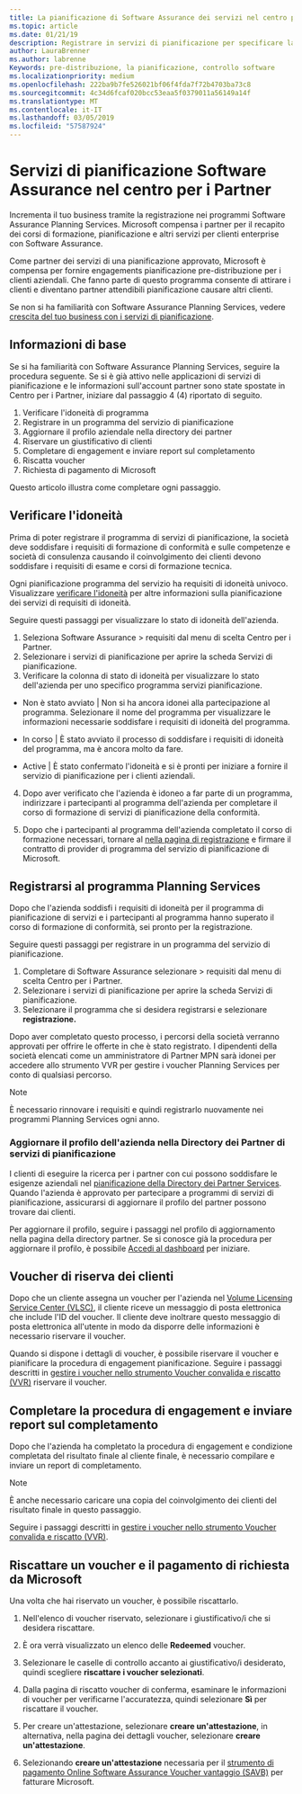 ```yaml
---
title: La pianificazione di Software Assurance dei servizi nel centro per i Partner | Centro per i partner
ms.topic: article
ms.date: 01/21/19
description: Registrare in servizi di pianificazione per specificare la pianificazione pre-distribuzione per i clienti aziendali
author: LauraBrenner
ms.author: labrenne
Keywords: pre-distribuzione, la pianificazione, controllo software
ms.localizationpriority: medium
ms.openlocfilehash: 222ba9b7fe526021bf06f4fda7f72b4703ba73c8
ms.sourcegitcommit: 4c34d6fcaf020bcc53eaa5f0379011a56149a14f
ms.translationtype: MT
ms.contentlocale: it-IT
ms.lasthandoff: 03/05/2019
ms.locfileid: "57587924"
---
```

# <a name="software-assurance-planning-services-in-partner-center"></a>Servizi di pianificazione Software Assurance nel centro per i Partner

Incrementa il tuo business tramite la registrazione nei programmi Software Assurance Planning Services. Microsoft compensa i partner per il recapito dei corsi di formazione, pianificazione e altri servizi per clienti enterprise con Software Assurance.

Come partner dei servizi di una pianificazione approvato, Microsoft è compensa per fornire engagements pianificazione pre-distribuzione per i clienti aziendali. Che fanno parte di questo programma consente di attirare i clienti e diventano partner attendibili pianificazione causare altri clienti.

Se non si ha familiarità con Software Assurance Planning Services, vedere [crescita del tuo business con i servizi di pianificazione](https://planningservices.partners.extranet.microsoft.com/en/Pages/default.aspx).


## <a name="get-started"></a>Informazioni di base

Se si ha familiarità con Software Assurance Planning Services, seguire la procedura seguente. Se si è già attivo nelle applicazioni di servizi di pianificazione e le informazioni sull'account partner sono state spostate in Centro per i Partner, iniziare dal passaggio 4 (4) riportato di seguito. 

1. Verificare l'idoneità di programma 
2. Registrare in un programma del servizio di pianificazione
3. Aggiornare il profilo aziendale nella directory dei partner
4. Riservare un giustificativo di clienti 
5. Completare di engagement e inviare report sul completamento
6. Riscatta voucher 
7. Richiesta di pagamento di Microsoft

Questo articolo illustra come completare ogni passaggio.

## <a name="confirm-eligibility"></a>Verificare l'idoneità

Prima di poter registrare il programma di servizi di pianificazione, la società deve soddisfare i requisiti di formazione di conformità e sulle competenze e società di consulenza causando il coinvolgimento dei clienti devono soddisfare i requisiti di esame e corsi di formazione tecnica. 

Ogni pianificazione programma del servizio ha requisiti di idoneità univoco. Visualizzare [verificare l'idoneità](https://planningservices.partners.extranet.microsoft.com/en/Pages/partnereligibilityrequirements.aspx) per altre informazioni sulla pianificazione dei servizi di requisiti di idoneità.

Seguire questi passaggi per visualizzare lo stato di idoneità dell'azienda.

1. Seleziona Software Assurance > requisiti dal menu di scelta Centro per i Partner. 
2. Selezionare i servizi di pianificazione per aprire la scheda Servizi di pianificazione.
3. Verificare la colonna di stato di idoneità per visualizzare lo stato dell'azienda per uno specifico programma servizi pianificazione. 

- Non è stato avviato | Non si ha ancora idonei alla partecipazione al programma. Selezionare il nome del programma per visualizzare le informazioni necessarie soddisfare i requisiti di idoneità del programma.

- In corso | È stato avviato il processo di soddisfare i requisiti di idoneità del programma, ma è ancora molto da fare.

- Active | È stato confermato l'idoneità e si è pronti per iniziare a fornire il servizio di pianificazione per i clienti aziendali. 

4. Dopo aver verificato che l'azienda è idoneo a far parte di un programma, indirizzare i partecipanti al programma dell'azienda per completare il corso di formazione di servizi di pianificazione della conformità. 

5. Dopo che i partecipanti al programma dell'azienda completato il corso di formazione necessari, tornare al [nella pagina di registrazione](https://planningservices.partners.extranet.microsoft.com/en/Pages/GetRegistered.aspx) e firmare il contratto di provider di programma del servizio di pianificazione di Microsoft. 

## <a name="enroll-in-the-planning-services-program"></a>Registrarsi al programma Planning Services

Dopo che l'azienda soddisfi i requisiti di idoneità per il programma di pianificazione di servizi e i partecipanti al programma hanno superato il corso di formazione di conformità, sei pronto per la registrazione. 

Seguire questi passaggi per registrare in un programma del servizio di pianificazione.

1. Completare di Software Assurance selezionare > requisiti dal menu di scelta Centro per i Partner. 
2. Selezionare i servizi di pianificazione per aprire la scheda Servizi di pianificazione.
3. Selezionare il programma che si desidera registrarsi e selezionare **registrazione.**

Dopo aver completato questo processo, i percorsi della società verranno approvati per offrire le offerte in che è stato registrato. I dipendenti della società elencati come un amministratore di Partner MPN sarà idonei per accedere allo strumento VVR per gestire i voucher Planning Services per conto di qualsiasi percorso.
>[!Note]
> È necessario rinnovare i requisiti e quindi registrarlo nuovamente nei programmi Planning Services ogni anno.

### <a name="update-your-companys-profile-in-the-planning-services-partner-directory"></a>Aggiornare il profilo dell'azienda nella Directory dei Partner di servizi di pianificazione 

I clienti di eseguire la ricerca per i partner con cui possono soddisfare le esigenze aziendali nel [pianificazione della Directory dei Partner Services](https://directory.partners.extranet.microsoft.com/psbproviders/). Quando l'azienda è approvato per partecipare a programmi di servizi di pianificazione, assicurarsi di aggiornare il profilo del partner possono trovare dai clienti. 

Per aggiornare il profilo, seguire i passaggi nel profilo di aggiornamento nella pagina della directory partner. Se si conosce già la procedura per aggiornare il profilo, è possibile [Accedi al dashboard](https://planningservices.partners.extranet.microsoft.com/en/Pages/dashboard.aspx) per iniziare.  

## <a name="reserve-customer-voucher"></a>Voucher di riserva dei clienti

Dopo che un cliente assegna un voucher per l'azienda nel [Volume Licensing Service Center (VLSC)](https://www.microsoft.com/Licensing/servicecenter/default.aspx), il cliente riceve un messaggio di posta elettronica che include l'ID del voucher. Il cliente deve inoltrare questo messaggio di posta elettronica all'utente in modo da disporre delle informazioni è necessario riservare il voucher. 

Quando si dispone i dettagli di voucher, è possibile riservare il voucher e pianificare la procedura di engagement pianificazione. Seguire i passaggi descritti in [gestire i voucher nello strumento Voucher convalida e riscatto (VVR)](voucher-validation-tool.md) riservare il voucher.  

## <a name="complete-the-engagement-and-submit-completion-report"></a>Completare la procedura di engagement e inviare report sul completamento

Dopo che l'azienda ha completato la procedura di engagement e condizione completata del risultato finale al cliente finale, è necessario compilare e inviare un report di completamento.

>[!NOTE]
> È anche necessario caricare una copia del coinvolgimento dei clienti del risultato finale in questo passaggio. 


Seguire i passaggi descritti in [gestire i voucher nello strumento Voucher convalida e riscatto (VVR)](voucher-validation-tool.md).

## <a name="redeem-a-voucher-and-request-payment-from-microsoft"></a>Riscattare un voucher e il pagamento di richiesta da Microsoft

Una volta che hai riservato un voucher, è possibile riscattarlo. 

1. Nell'elenco di voucher riservato, selezionare i giustificativo/i che si desidera riscattare. 
2. È ora verrà visualizzato un elenco delle **Redeemed** voucher.
3. Selezionare le caselle di controllo accanto ai giustificativo/i desiderato, quindi scegliere **riscattare i voucher selezionati**.
4. Dalla pagina di riscatto voucher di conferma, esaminare le informazioni di voucher per verificarne l'accuratezza, quindi selezionare **Sì** per riscattare il voucher.

5. Per creare un'attestazione, selezionare **creare un'attestazione**, in alternativa, nella pagina dei dettagli voucher, selezionare **creare un'attestazione**.

6. Selezionando **creare un'attestazione** necessaria per il [strumento di pagamento Online Software Assurance Voucher vantaggio (SAVB)](https://planningservices.partners.extranet.microsoft.com/en/Pages/getpaid.aspx) per fatturare Microsoft.



